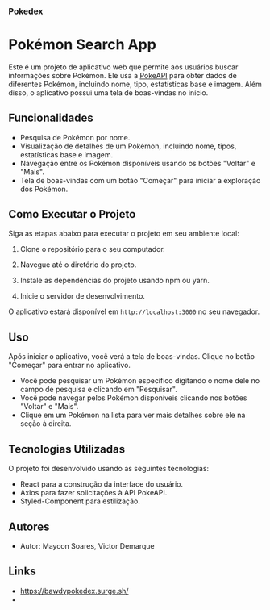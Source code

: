 ### Pokedex

# Pokémon Search App

Este é um projeto de aplicativo web que permite aos usuários buscar informações sobre Pokémon. Ele usa a [PokeAPI](https://pokeapi.co/) para obter dados de diferentes Pokémon, incluindo nome, tipo, estatísticas base e imagem. Além disso, o aplicativo possui uma tela de boas-vindas no início.

## Funcionalidades

- Pesquisa de Pokémon por nome.
- Visualização de detalhes de um Pokémon, incluindo nome, tipos, estatísticas base e imagem.
- Navegação entre os Pokémon disponíveis usando os botões "Voltar" e "Mais".
- Tela de boas-vindas com um botão "Começar" para iniciar a exploração dos Pokémon.

## Como Executar o Projeto

Siga as etapas abaixo para executar o projeto em seu ambiente local:

1. Clone o repositório para o seu computador.

2. Navegue até o diretório do projeto.

3. Instale as dependências do projeto usando npm ou yarn.

4. Inicie o servidor de desenvolvimento.

O aplicativo estará disponível em `http://localhost:3000` no seu navegador.

## Uso

Após iniciar o aplicativo, você verá a tela de boas-vindas. Clique no botão "Começar" para entrar no aplicativo.

- Você pode pesquisar um Pokémon específico digitando o nome dele no campo de pesquisa e clicando em "Pesquisar".
- Você pode navegar pelos Pokémon disponíveis clicando nos botões "Voltar" e "Mais".
- Clique em um Pokémon na lista para ver mais detalhes sobre ele na seção à direita.

## Tecnologias Utilizadas

O projeto foi desenvolvido usando as seguintes tecnologias:

- React para a construção da interface do usuário.
- Axios para fazer solicitações à API PokeAPI.
- Styled-Component para estilização.

## Autores

- Autor: Maycon Soares, Victor Demarque

## Links

- https://bawdypokedex.surge.sh/
-
